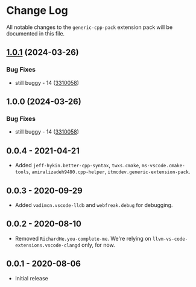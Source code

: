 # Change Log

All notable changes to the `generic-cpp-pack` extension pack will be documented in this file.

## [1.0.1](https://github.com/ITMCdev/vscode-extensions/compare/cpp-extension-pack-v1.0.0...cpp-extension-pack-v1.0.1) (2024-03-26)


### Bug Fixes

* still buggy - 14 ([3310058](https://github.com/ITMCdev/vscode-extensions/commit/3310058b0fa82ef15cbcb983946897a2c09a98f6))

## 1.0.0 (2024-03-26)


### Bug Fixes

* still buggy - 14 ([3310058](https://github.com/ITMCdev/vscode-extensions/commit/3310058b0fa82ef15cbcb983946897a2c09a98f6))

## 0.0.4 - 2021-04-21

- Added `jeff-hykin.better-cpp-syntax`, `twxs.cmake`, `ms-vscode.cmake-tools`, `amiralizadeh9480.cpp-helper`, `itmcdev.generic-extension-pack`.

## 0.0.3 - 2020-09-29

- Added `vadimcn.vscode-lldb` and `webfreak.debug` for debugging.

## 0.0.2 - 2020-08-10

- Removed `RichardHe.you-complete-me`. We're relying on `llvm-vs-code-extensions.vscode-clangd` only, for now.

## 0.0.1 - 2020-08-06

- Initial release
